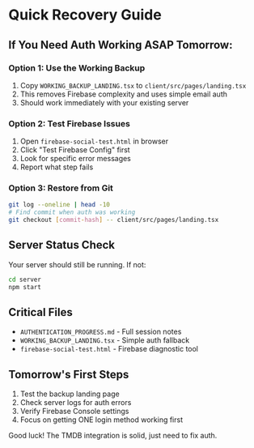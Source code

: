 # Quick Recovery Guide

## If You Need Auth Working ASAP Tomorrow:

### Option 1: Use the Working Backup
1. Copy `WORKING_BACKUP_LANDING.tsx` to `client/src/pages/landing.tsx`
2. This removes Firebase complexity and uses simple email auth
3. Should work immediately with your existing server

### Option 2: Test Firebase Issues
1. Open `firebase-social-test.html` in browser
2. Click "Test Firebase Config" first
3. Look for specific error messages
4. Report what step fails

### Option 3: Restore from Git
```bash
git log --oneline | head -10
# Find commit when auth was working
git checkout [commit-hash] -- client/src/pages/landing.tsx
```

## Server Status Check
Your server should still be running. If not:
```bash
cd server
npm start
```

## Critical Files
- `AUTHENTICATION_PROGRESS.md` - Full session notes
- `WORKING_BACKUP_LANDING.tsx` - Simple auth fallback
- `firebase-social-test.html` - Firebase diagnostic tool

## Tomorrow's First Steps
1. Test the backup landing page
2. Check server logs for auth errors  
3. Verify Firebase Console settings
4. Focus on getting ONE login method working first

Good luck! The TMDB integration is solid, just need to fix auth.
